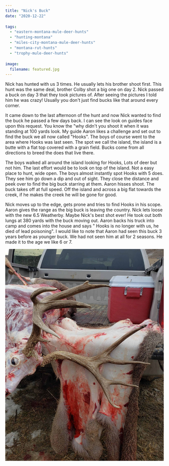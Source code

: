 ```yaml
---
title: "Nick's Buck"
date: "2020-12-22"

tags:
  - "eastern-montana-mule-deer-hunts"
  - "hunting-montana"
  - "miles-city-montana-mule-deer-hunts"
  - "montana-rut-hunts"
  - "trophy-mule-deer-hunts"

image:
  filename: featured.jpg
---
```


Nick has hunted with us 3 times. He usually lets his brother shoot first. This hunt was the same deal, brother Colby shot a big one on day 2. Nick passed a buck on day 3 that they took pictures of. After seeing the pictures I told him he was crazy! Usually you don't just find bucks like that around every corner.

It came down to the last afternoon of the hunt and now Nick wanted to find the buck he passed a few days back. I can see the look on guides face upon this request. You know the "why didn't you shoot it when it was standing at 100 yards look. My guide Aaron likes a challenge and set out to find the buck we all now called "Hooks". The boys of course went to the area where Hooks was last seen. The spot we call the island, the island is a butte with a flat top covered with a grain field. Bucks come from all directions to breed the does that live there.

The boys walked all around the island looking for Hooks, Lots of deer but not him. The last effort would be to look on top of the island. Not a easy place to hunt, wide open. The boys almost instantly spot Hooks with 5 does. They see him go down a dip and out of sight. They close the distance and peek over to find the big buck starring at them. Aaron hisses shoot. The buck takes off at full speed. Off the island and across a big flat towards the creek, if he makes the creek he will be gone for good.

Nick moves up to the edge, gets prone and tries to find Hooks in his scope. Aaron gives the range as the big buck is leaving the country. Nick lets loose with the new 6.5 Weatherby. Maybe Nick's best shot ever! He took out both lungs at 380 yards with the buck moving out. Aaron backs his truck into camp and comes into the house and says " Hooks is no longer with us, he died of lead poisoning". I would like to note that Aaron had seen this buck 3 years before as younger buck. We had not seen him at all for 2 seasons. He made it to the age we like 6 or 7.

![Nicks Buck Skinned](nicks-buck-skinned.jpg)
